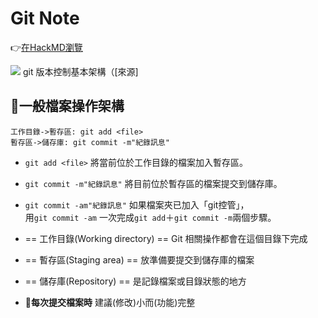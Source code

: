 # Git Note

👉[在HackMD瀏覽](https://hackmd.io/@tyzx5246/ryvhJsBQF)

![](https://i.imgur.com/WdWsT1I.png)
git 版本控制基本架構（[來源]

## :bookmark:一般檔案操作架構
```sequence
工作目錄->暫存區: git add <file>
暫存區->儲存庫: git commit -m"紀錄訊息"
```
- `git add <file>` 將當前位於工作目錄的檔案加入暫存區。
- `git commit -m"紀錄訊息"` 將目前位於暫存區的檔案提交到儲存庫。
- `git commit -am"紀錄訊息"` 如果檔案夾已加入「git控管」，  
 用`git commit -am` 一次完成`git add`＋`git commit -m`兩個步驟。
 
- == 工作目錄(Working directory) == Git 相關操作都會在這個目錄下完成
- == 暫存區(Staging area) == 放準備要提交到儲存庫的檔案
- == 儲存庫(Repository) == 是記錄檔案或目錄狀態的地方
- **:triangular_flag_on_post:每次提交檔案時** 建議(修改)小而(功能)完整




